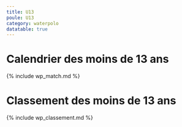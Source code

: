 ```yaml
---
title: U13
poule: U13
category: waterpolo
datatable: true
---
```


# Calendrier des moins de 13 ans

{% include wp_match.md %}

# Classement des moins de 13 ans

{% include wp_classement.md %}